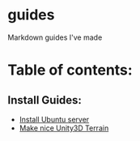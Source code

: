 # guides
Markdown guides I've made

# Table of contents:

## Install Guides:
 - [Install Ubuntu server](https://github.com/David-DGC/guides/blob/main/ubuntu-server.md)
 - [Make nice Unity3D Terrain](https://github.com/David-DGC/guides/blob/main/unity-terrain.md)
